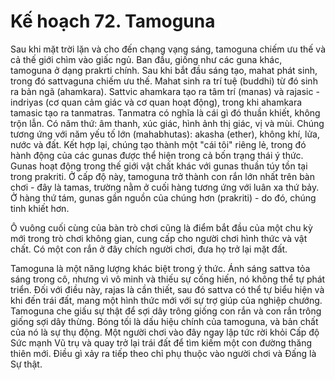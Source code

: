 # Kế hoạch 72. Tamoguna

Sau khi mặt trời lặn và cho đến chạng vạng sáng, tamoguna chiếm ưu thế và cả thế giới chìm vào giấc ngủ. Ban đầu, giống như các guna khác, tamoguna ở dạng prakrti chính. Sau khi bắt đầu sáng tạo, mahat phát sinh, trong đó sattvaguna chiếm ưu thế. Mahat sinh ra trí tuệ (buddhi) từ đó sinh ra bản ngã (ahamkara). Sattvic ahamkara tạo ra tâm trí (manas) và rajasic - indriyas (cơ quan cảm giác và cơ quan hoạt động), trong khi ahamkara tamasic tạo ra tanmatras. Tanmatra có nghĩa là cái gì đó thuần khiết, không trộn lẫn. Có năm thứ: âm thanh, xúc giác, hình ảnh thị giác, vị và mùi. Chúng tương ứng với năm yếu tố lớn (mahabhutas): akasha (ether), không khí, lửa, nước và đất. Kết hợp lại, chúng tạo thành một "cái tôi" riêng lẻ, trong đó hành động của các gunas được thể hiện trong cả bốn trạng thái ý thức. Gunas hoạt động trong thế giới vật chất khác với gunas thuần túy tồn tại trong prakriti. Ở cấp độ này, tamoguna trở thành con rắn lớn nhất trên bàn chơi - đây là tamas, trường nằm ở cuối hàng tương ứng với luân xa thứ bảy. Ở hàng thứ tám, gunas gần nguồn của chúng hơn (prakriti) - do đó, chúng tinh khiết hơn.

Ô vuông cuối cùng của bàn trò chơi cũng là điểm bắt đầu của một chu kỳ mới trong trò chơi không gian, cung cấp cho người chơi hình thức và vật chất. Có một con rắn ở đây chích người chơi, đưa họ trở lại mặt đất.

Tamoguna là một năng lượng khác biệt trong ý thức. Ánh sáng sattva tỏa sáng trong cô, nhưng vì vô minh và thiếu sự cống hiến, nó không thể tự phát triển. Đối với điều này, rajas là cần thiết, sau đó sattva có thể tự biểu hiện và khi đến trái đất, mang một hình thức mới với sự trợ giúp của nghiệp chướng. Tamoguna che giấu sự thật để sợi dây trông giống con rắn và con rắn trông giống sợi dây thừng. Bóng tối là dấu hiệu chính của tamoguna, và bản chất của nó là sự thụ động. Một người chơi vào đây ngay lập tức rời khỏi Cấp độ Sức mạnh Vũ trụ và quay trở lại trái đất để tìm kiếm một con đường thăng thiên mới. Điều gì xảy ra tiếp theo chỉ phụ thuộc vào người chơi và Đấng là Sự thật.
